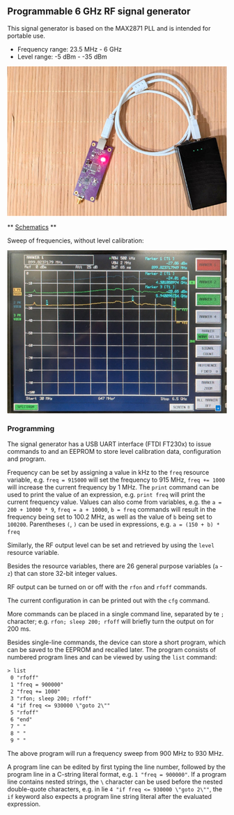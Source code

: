 ## Programmable 6 GHz RF signal generator 

This signal generator is based on the MAX2871 PLL and is intended for portable use.

 * Frequency range: 23.5 MHz - 6 GHz
 * Level range: -5 dBm - -35 dBm

![photo](photo.jpg)

** [Schematics](https://github.com/szoftveres/RF_instruments/tree/main/siggen/schematics.pdf) **

Sweep of frequencies, without level calibration:

![sweep](sweep.jpg)

### Programming

The signal generator has a USB UART interface (FTDI FT230x) to issue commands to and an EEPROM to store level calibration data, configuration and program.

Frequency can be set by assigning a value in kHz to the `freq` resource variable, e.g. `freq = 915000` will set the frequency to 915 MHz, `freq += 1000` will increase the current frequency by 1 MHz. The `print` command can be used to print the value of an expression, e.g. `print freq` will print the current frequency value. Values can also come from variables, e.g. the `a = 200 + 10000 * 9`, `freq = a + 10000`, `b = freq` commands will result in the frequency  being set to 100.2 MHz, as well as the value of `b` being set to `100200`. Parentheses `(`, `)` can be used in expressions, e.g. `a = (150 + b) * freq`

Similarly, the RF output level can be set and retrieved by using the `level` resource variable.

Besides the resource variables, there are 26 general purpose variables (`a` - `z`) that can store 32-bit integer values.

RF output can be turned on or off with the `rfon` and `rfoff` commands.

The current configuration in can be printed out with the `cfg` command.

More commands can be placed in a single command line, separated by te `;` character; e.g. `rfon; sleep 200; rfoff` will briefly turn the output on for 200 ms.

Besides single-line commands, the device can store a short program, which can be saved to the EEPROM and recalled later. The program consists of numbered program lines and can be viewed by using the `list` command:

```
> list
 0 "rfoff"
 1 "freq = 900000"
 2 "freq += 1000"
 3 "rfon; sleep 200; rfoff"
 4 "if freq <= 930000 \"goto 2\""
 5 "rfoff"
 6 "end"
 7 " "
 8 " "
 9 " "
```
The above program will run a frequency sweep from 900 MHz to 930 MHz.

A program line can be edited by first typing the line number, followed by the program line in a C-string literal format, e.g. `1 "freq = 900000"`.
If a program line contains nested strings, the `\` character can be used before the nested double-quote characters, e.g. in lie `4 "if freq <= 930000 \"goto 2\""`, the `if` keyword also expects a program line string literal after the evaluated expression.








